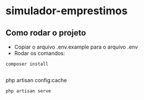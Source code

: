 # simulador-emprestimos

## Como rodar o projeto

- Copiar o arquivo .env.example para o arquivo .env
- Rodar os comandos:

```
composer install


```
php artisan config:cache


```
php artisan serve